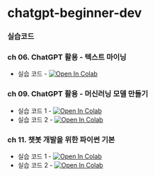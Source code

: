 # chatgpt-beginner-dev


### 실습코드

### ch 06. ChatGPT 활용 - 텍스트 마이닝
 * 실습 코드 - [![Open In Colab](https://colab.research.google.com/assets/colab-badge.svg)](https://colab.research.google.com/github/LDJWJ/chatgpt-beginner-dev/blob/main/ch06/ch06_Texmining.ipynb)

### ch 09. ChatGPT 활용 - 머신러닝 모델 만들기
 * 실습 코드 1 - [![Open In Colab](https://colab.research.google.com/assets/colab-badge.svg)](https://colab.research.google.com/github/LDJWJ/chatgpt-beginner-dev/blob/main/ch09/ch09_01.ipynb)
 * 실습 코드 2 - [![Open In Colab](https://colab.research.google.com/assets/colab-badge.svg)](https://colab.research.google.com/github/LDJWJ/chatgpt-beginner-dev/blob/main/ch09/ch09_02_ML.ipynb)

### ch 11. 챗봇 개발을 위한 파이썬 기본
 * 실습 코드 1 - [![Open In Colab](https://colab.research.google.com/assets/colab-badge.svg)](https://colab.research.google.com/github/LDJWJ/chatgpt-beginner-dev/blob/main/ch11/ch11_01_Python.ipynb)
 * 실습 코드 2 - [![Open In Colab](https://colab.research.google.com/assets/colab-badge.svg)](https://colab.research.google.com/github/LDJWJ/chatgpt-beginner-dev/blob/main/ch11/ch11_02_Type.ipynb)
